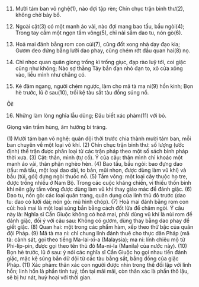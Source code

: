 11. Mười tám ban võ nghệ(1), nào đợi tập rèn;
Chín chục trận binh thư(2), không chờ bày bố.

12. Ngoài cật(3) có một manh áo vải, nào đợi mang bao tấu, bầu ngòi(4);
Trong tay cầm một ngọn tầm vông(5), chỉ nài sắm dao tu, nón gò(6).

13. Hoả mai đánh bằng rom con cúi(7), cũng đốt xong nhà dạy đạo kia;
Gươm đeo đứng bằng lưỡi dao phay, cũng chém rớt đầu quan hai(8) nọ.

14. Chỉ nhọc quan quân giong trống kì trống giục, đạp rào luỹ tới, coi giặc cũng như không;
Nào sợ thằng Tây bắn đạn nhỏ đạn to, xô cửa xông vào, liều mình như chẳng có.

15. Kẻ đâm ngang, người chém ngược, làm cho mã tà ma ni(9) hồn kinh;
Bọn hè trước, lũ ở sau(10), trối kệ tàu sắt tàu đồng súng nổ.

Ôi!

16. Những làm lòng nghĩa lẫu dũng;
Đâu biết xác phàm(11) với bỏ.

Giọng văn trầm hùng, âm hưởng bi tráng.

(1) Mười tám ban võ nghệ: quân đội thời trước chia thành mười tám ban, mỗi ban chuyên về một loại võ khí.
(2) Chín chục trận binh thư: số lượng (ước định) thế trận được phân loại từ các trận pháp theo một số sách binh pháp thời xưa.
(3) Cật: thân, mình (tự cổ). Ý của câu: thân mình chỉ khoác một manh áo vải, thân phận nghèo hèn.
(4) Bao tấu, bầu ngòi: bao đựng dao (tấu: mã tấu, một loại dao dài, to bản, mũi nhọn, được dùng làm vũ khí) và bầu (túi, gói) đựng ngòi thuốc nổ.
(5) Tầm vông: một loại cây thuộc họ tre, được trồng nhiều ở Nam Bộ. Trong các cuộc kháng chiến, vì thiếu thốn binh khí nên gậy tầm vông được dùng làm vũ khí thay giáo mác để đánh giặc.
(6) Dao tu, nón gò: các loại quân trang, quân dụng của lính thủ đô trước (dao tu: dao có lưỡi dài; nón gò: mũ hình chóp).
(7) Hoả mai đánh bằng rom con cúi: hoả mai là một loại súng bắn bằng cách đốt lửa để châm ngòi. Ý câu này là: Nghĩa sĩ Cần Giuộc không có hoả mai, phải dùng vũ khí là nùi rom để đánh giặc, đối ý với câu sau: Không có gươm, dùng thay bằng dao phay để giết giặc.
(8) Quan hai: một trong các phẩm hàm, xếp theo thứ bậc của quân đội Pháp.
(9) Mã tà ma ni: chỉ chung lính đánh thuê cho thực dân Pháp (mã tà: cảnh sát, gọi theo tiếng Ma-lai-xi-a (Malaysia); ma ni: lính chiêu mộ từ Phi-líp-pin, được gọi theo tên thủ đô Ma-ni-la (Manila) của nước này).
(10) Bọn hè trước, lũ ở sau: ý nói các nghĩa sĩ Cần Giuộc họ gọi nhau tiến đánh giặc, mặc kệ súng bắn dữ dội từ các tàu bằng sắt, bằng đồng của giặc Pháp.
(11) Xác phàm: thân xác con người được nhìn trong thế đối lập với linh hồn; linh hồn là phần tinh tuý, tồn tại mãi mãi, còn thân xác là phần thô lậu, sẽ bị hư nát, huỷ hoại với thời gian.